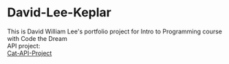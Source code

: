 # David-Lee-Keplar <br>
This is David William Lee's portfolio project for Intro to Programming course with Code the Dream<br>
API project:<br>
[Cat-API-Project](https://github.com/Davlee1/Cat-API-Project)
